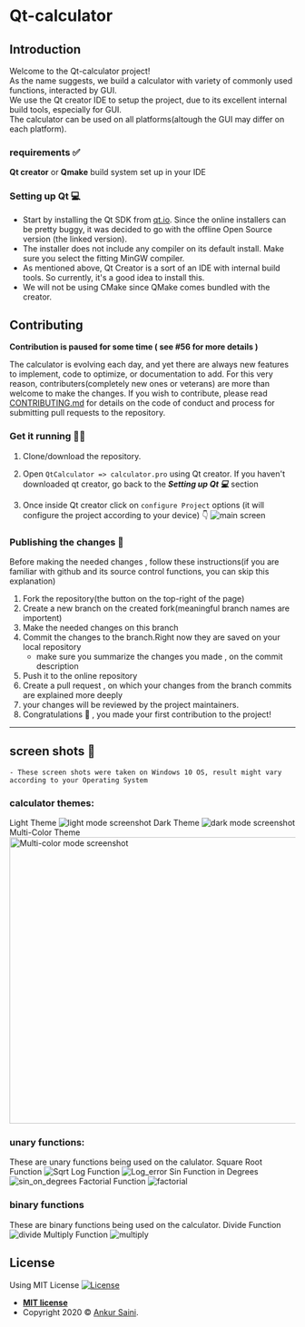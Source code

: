 # Qt-calculator
## Introduction
Welcome to the Qt-calculator project!</br>
As the name suggests, we build a calculator with variety of commonly used functions, interacted by GUI.</br>
We use the Qt creator IDE to setup the project, due to its excellent internal build tools, especially for GUI. </br>
The calculator can be used on all platforms(altough the GUI may differ on each platform).</br>



### requirements ✅
**Qt creator** or **Qmake** build system set up in your IDE

### Setting up Qt 💻
* Start by installing the Qt SDK from [qt.io](https://www.qt.io/download). Since the online installers can be pretty buggy, it was decided to go with the offline Open Source version (the linked version).
* The installer does not include any compiler on its default install. Make sure you select the fitting MinGW compiler.
* As mentioned above, Qt Creator is a sort of an IDE with internal build tools. So currently, it's a good idea to install this.
* We will not be using CMake since QMake comes bundled with the creator. 

## Contributing

**Contribution is paused for some time ( see #56 for more details )**

The calculator is evolving each day, and yet there are always new features to implement, code to optimize, or documentation to add.
For this very reason, contributers(completely new ones or veterans) are more than welcome to make the changes.
If you wish to contribute, please read [CONTRIBUTING.md](https://github.com/Arsenic-ATG/Qt-calculator/blob/master/CONTRIBUTING.md) for details on the code of conduct and process for submitting pull requests to the repository.

### Get it running 🏃‍♂️
1. Clone/download the repository.

1. Open ```QtCalculator => calculator.pro``` using Qt creator. If you haven't downloaded qt creator, go back to the ***Setting up Qt 💻*** section

1. Once inside Qt creator click on ```configure Project``` options (it will configure the project according to your device) 👇
![main screen](https://github.com/Arsenic-ATG/Qt-calculator/blob/master/screenshots/instructions.png)

### Publishing the changes 🔧
Before making the needed changes , follow these instructions(if you are familiar with github and its source control functions, you can skip this explanation)
1. Fork the repository(the button on the top-right of the page)
1. Create a new branch on the created fork(meaningful branch names are importent)
1. Make the needed changes on this branch
1. Commit the changes to the branch.Right now they are saved on your local repository
    - make sure you summarize the changes you made , on the commit description
1. Push it to the online repository
1. Create a pull request , on which your changes from the branch commits are explained more deeply
1. your changes will be reviewed by the project maintainers.
1. Congratulations 🎉 , you made your first contribution to the project!



---
## screen shots 📸
```
- These screen shots were taken on Windows 10 OS, result might vary according to your Operating System
```
### calculator themes:
Light Theme
![light mode screenshot](https://user-images.githubusercontent.com/94454456/228864882-e7d9558a-facc-4e7d-a48a-4c5c1f2912af.png)
Dark Theme
![dark mode screenshot](https://user-images.githubusercontent.com/94454456/228865275-a596d267-f213-4a11-8d17-0c17a3bfcc73.png)
Multi-Color Theme
<img width="505" alt="Multi-color mode screenshot" src="https://github.com/user-attachments/assets/e6af04cb-9e8c-42e3-a458-cec2e2e60054">


### unary functions:
These are unary functions being used on the calulator.
Square Root Function
![Sqrt](https://user-images.githubusercontent.com/94454456/228865918-667add86-f5f8-4e82-bbab-e930266c6032.png)
Log Function
![Log_error](https://user-images.githubusercontent.com/94454456/228866137-8bead345-6ff9-491d-8706-15aafa1149fe.png)
Sin Function in Degrees
![sin_on_degrees](https://user-images.githubusercontent.com/94454456/228866445-40649182-6ea9-460a-9f0b-30cc1d013c47.png)
Factorial Function
![factorial](https://user-images.githubusercontent.com/94454456/228867444-c633ceb5-5930-4178-b28e-2736eea29657.png)


### binary functions
These are binary functions being used on the calculator.
Divide Function
![divide](https://user-images.githubusercontent.com/94454456/228867052-22f27aed-c21a-479c-b4ed-8f7e7d3dcd9a.png)
Multiply Function
![multiply](https://user-images.githubusercontent.com/94454456/228867254-3ff3cbe9-e2a3-4119-b0e8-72853d9da059.png)


## License
Using MIT License
[![License](http://img.shields.io/:license-mit-blue.svg?style=flat-square)](http://badges.mit-license.org)

- **[MIT license](http://opensource.org/licenses/mit-license.php)**
- Copyright 2020 © <a href="https://github.com/Arsenic-ATG" target="_blank">Ankur Saini</a>.
